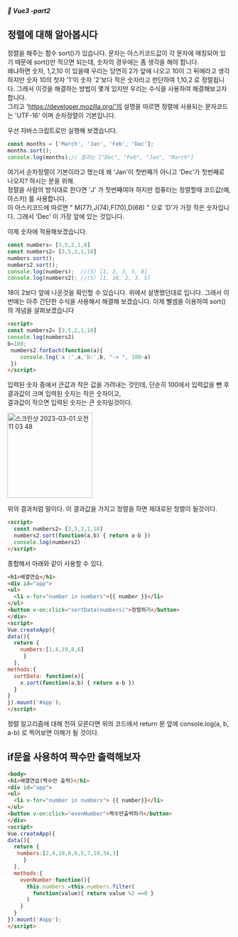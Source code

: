 ##### :cactus: Vue3 -part2

## 정렬에 대해 알아봅시다
정렬을 해주는 함수 sort()가 있습니다. 문자는 아스키코드값이 각 문자에 매칭되어 있기 때문에 sort()만 적으면 되는데, 숫자의 경우에는 좀 생각을 해야 합니다.   
왜냐하면 숫자, 1,2,10 이 있을때 우리는 당연히 2가 앞에 나오고 10이 그 뒤에라고 생각하지만 숫자 10의 첫자 '1'이 숫자 '2'보다 적은 숫자라고 판단하여 1,10,2 로 정렬됩니다. 그래서 이것을 해결하는 방법이 몇개 있지만 우리는 수식을 사용하여 해결해보고자 합니다.    
그리고 'https://developer.mozilla.org/'의 설명을 따르면 정렬에 사용되는 문자코드는 'UTF-16' 이며 순차정렬이 기본입니다.  


우선 자바스크립트로만 실행해 보겠습니다.
```javascript
const months = ['March', 'Jan', 'Feb', 'Dec']; 
months.sort();
console.log(months);// 결과는 ["Dec", "Feb", "Jan", "March"]
```
여기서 순차정렬이 기본이라고 했는데 왜 'Jan'이 첫번째가 아니고 'Dec'가 첫번째로 나오지? 하시는 분을 위해.   
정렬을 사람의 방식대로 한다면 'J' 가 첫번째여야 하지만 컴퓨터는 정렬할때 코드값(예, 아스키) 를 사용합니다.   
이 아스키코드에 따르면 " M(77),J(74),F(70),D(68) " 으로 'D'가 가장 작은 숫자입니다. 그래서 'Dec' 이 가장 앞에 있는 것입니다.


이제 숫자에 적용해보겠습니다.
```javascript
const numbers= [3,5,2,1,8]
const numbers2= [3,5,2,1,18]
numbers.sort();
numbers2.sort();
console.log(numbers);  //(5) [1, 2, 3, 5, 8]
console.log(numbers2); //(5) [1, 18, 2, 3, 5]

```
18이 2보다 앞에 나온것을 확인할 수 있습니다. 위에서 설명했던대로 입니다. 그래서 이번에는 아주 간단한 수식을 사용해서 해결해 보겠습니다.
이제 뺄셈을 이용하여 sort()의 개념을 살펴보겠습니다

```html
<script>
const numbers2= [3,5,2,1,18]
console.log(numbers2)
b=100;
 numbers2.forEach(function(a){
    console.log('a :',a,'b:',b, "-> ", 100-a)
 })
</script>
```
입력된 숫자 중에서 큰값과 작은 값을 가려내는 것인데, 단순히 100에서 입력값을 뺀 후   
결과값이 크며 입력된 숫자는 작은 숫자이고,   
결과값이 작으면 입력된 숫자는 큰 숫자일것이다.


<img width="191" alt="스크린샷 2023-03-01 오전 11 03 48" src="https://user-images.githubusercontent.com/48478079/222025789-efb85b74-40e8-4f11-9d91-908a716b447a.png">

위의 결과처럼 말이다. 이 결과값을 가지고 정렬을 하면 제대로된 정렬이 될것이다.

```html
<script>
  const numbers2= [3,5,2,1,18]
  numbers2.sort(function(a,b) { return a-b })
  console.log(numbers2)
</script>

```

종합해서 아래와 같이 사용할 수 있다.   

```html
<h1>배열연습</h1>
<div id="app">
<ul>
  <li v-for="number in numbers">{{ number }}</li>
</ul>
<button v-on:click="sortData(numbers)">정렬하기</button>
</div>
<script>
Vue.createApp({
data(){
  return {
    numbers:[1,4,19,8,6]
     }
  },
methods:{
  sortData: function(x){
    x.sort(function(a,b) { return a-b })
  }
}
}).mount('#app');
</script>

```
정렬 알고리즘에 대해 전혀 모른다면 위의 코드에서 return 문 앞에 console.log(a, b, a-b) 로 찍어보면 이해가 될 것이다.

## if문을 사용하여 짝수만 출력해보자

```html
<body>
<h1>배열연습(짝수만 출력)</h1>
<div id="app">
<ul>
  <li v-for="number in numbers"> {{ number}}</li>
</ul>
<button v-on:click="evenNumber">짝수만출력하기</button>
</div>
<script>
Vue.createApp({
data(){
  return {
   numbers:[2,4,19,8,6,5,7,19,34,3]
     }
  },
  methods:{
    evenNumber:function(){
      this.numbers =this.numbers.filter(
        function(value){ return value %2 ==0 }
      )
    }
  }
}).mount('#app');
</script>

```
